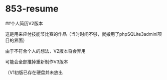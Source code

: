 # 853-resume

##个人简历V2版本

这是用来应付技能节比赛的作品（当时时间不够，就搬用了phpSQLite3admini项目的界面）

由于不符合个人的想法，V2版本将会弃用

可能会全部推掉重新制作V3版本

（V1初版已存在硬盘并未放出
